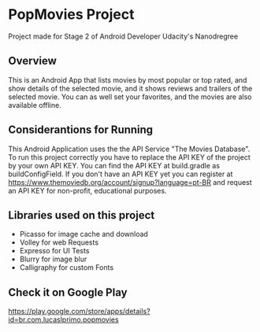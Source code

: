 # PopMovies Project

Project made for Stage 2 of Android Developer Udacity's Nanodregree

## Overview

This is an Android App that lists movies by most popular or top rated, and show details of the selected movie, and it shows reviews and trailers of the selected movie. You can as well set your favorites, and the movies are also available offline. 

## Considerantions for Running

This Android Application uses the the API Service "The Movies Database". To run this project correctly you have to replace the API KEY of the project by your own API KEY. You can find the API KEY at build.gradle as buildConfigField. If you don't have an API KEY yet you can register at https://www.themoviedb.org/account/signup?language=pt-BR and request an API KEY for non-profit, educational purposes.

## Libraries used on this project

- Picasso for image cache and download
- Volley for web Requests
- Expresso for UI Tests
- Blurry for image blur
- Calligraphy for custom Fonts

## Check it on Google Play

https://play.google.com/store/apps/details?id=br.com.lucaslprimo.popmovies






 
